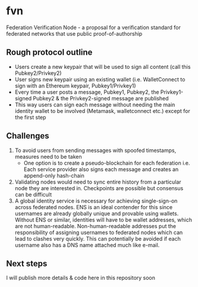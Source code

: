 # fvn
Federation Verification Node - a proposal for a verification standard for federated networks that use public proof-of-authorship

## Rough protocol outline

* Users create a new keypair that will be used to sign all content (call this Pubkey2/Privkey2)
* User signs new keypair using an existing wallet (i.e. WalletConnect to sign with an Ethereum keypair, Pubkey1/Privkey1)
* Every time a user posts a message, Pubkey1, Pubkey2, the Privkey1-signed Pubkey2 & the Privkey2-signed message are published
* This way users can sign each message without needing the main identity wallet to be involved (Metamask, walletconnect etc.) except for the first step

## Challenges

1. To avoid users from sending messages with spoofed timestamps, measures need to be taken
    * One option is to create a pseudo-blockchain for each federation i.e. Each service provider also signs each message and creates an append-only hash-chain
2. Validating nodes would need to sync entire history from a particular node they are interested in. Checkpoints are possible but consensus can be difficult
3. A global identity service is necessary for achieving single-sign-on across federated nodes. ENS is an ideal contender for this since usernames are already globally unique and provable using wallets. Without ENS or similar, identities will have to be wallet addresses, which are not human-readable. Non-human-readable addresses put the responsibility of assigning usernames to federated nodes which can lead to clashes very quickly. This can potentially be avoided if each username also has a DNS name attached much like e-mail.

## Next steps

I will publish more details & code here in this repository soon
